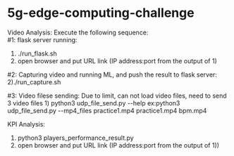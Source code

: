 # 5g-edge-computing-challenge


Video Analysis:
Execute the following sequence:   
#1: flask server running:
   1) ./run_flask.sh
   2) open browser and put URL link (IP address:port from the output of 1)
    
#2: Capturing video and running ML, and push the result to flask server:
   2)./run_capture.sh  

#3: Video filese sending: Due to limit, can not load video files, need to send 3 video files
    1) python3 udp_file_send.py --help
       ex:python3 udp_file_send.py --mp4_files practice1.mp4 practice1.mp4 bpm.mp4
       

KPI Analysis:
  1) python3 players_performance_result.py
  2) open browser and put URL link (IP address:port from the output of 1))
 
